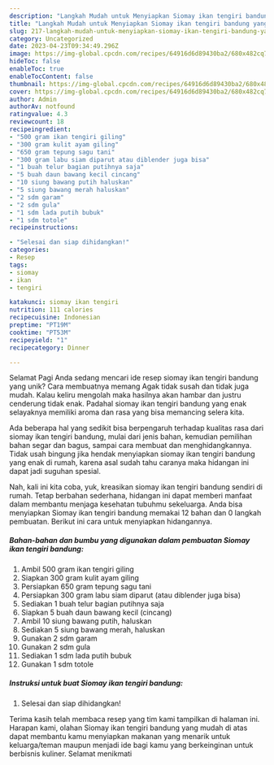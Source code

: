 ```yaml
---
description: "Langkah Mudah untuk Menyiapkan Siomay ikan tengiri bandung yang Lezat Sekali, Sempurna"
title: "Langkah Mudah untuk Menyiapkan Siomay ikan tengiri bandung yang Lezat Sekali, Sempurna"
slug: 217-langkah-mudah-untuk-menyiapkan-siomay-ikan-tengiri-bandung-yang-lezat-sekali-sempurna
category: Uncategorized
date: 2023-04-23T09:34:49.296Z
image: https://img-global.cpcdn.com/recipes/64916d6d89430ba2/680x482cq70/siomay-ikan-tengiri-bandung-foto-resep-utama.jpg
hideToc: false
enableToc: true
enableTocContent: false
thumbnail: https://img-global.cpcdn.com/recipes/64916d6d89430ba2/680x482cq70/siomay-ikan-tengiri-bandung-foto-resep-utama.jpg
cover: https://img-global.cpcdn.com/recipes/64916d6d89430ba2/680x482cq70/siomay-ikan-tengiri-bandung-foto-resep-utama.jpg
author: Admin
authorAv: notfound
ratingvalue: 4.3
reviewcount: 18
recipeingredient:
- "500 gram ikan tengiri giling"
- "300 gram kulit ayam giling"
- "650 gram tepung sagu tani"
- "300 gram labu siam diparut atau diblender juga bisa"
- "1 buah telur bagian putihnya saja"
- "5 buah daun bawang kecil cincang"
- "10 siung bawang putih haluskan"
- "5 siung bawang merah haluskan"
- "2 sdm garam"
- "2 sdm gula"
- "1 sdm lada putih bubuk"
- "1 sdm totole"
recipeinstructions:

- "Selesai dan siap dihidangkan!"
categories:
- Resep
tags:
- siomay
- ikan
- tengiri

katakunci: siomay ikan tengiri 
nutrition: 111 calories
recipecuisine: Indonesian
preptime: "PT19M"
cooktime: "PT53M"
recipeyield: "1"
recipecategory: Dinner

---
```



Selamat Pagi Anda sedang mencari ide resep siomay ikan tengiri bandung yang unik? Cara membuatnya memang Agak tidak susah dan tidak juga mudah. Kalau keliru mengolah maka hasilnya akan hambar dan justru cenderung tidak enak. Padahal siomay ikan tengiri bandung yang enak selayaknya memiliki aroma dan rasa yang bisa memancing selera kita.


Ada beberapa hal yang sedikit bisa berpengaruh terhadap kualitas rasa dari siomay ikan tengiri bandung, mulai dari jenis bahan, kemudian pemilihan bahan segar dan bagus, sampai cara membuat dan menghidangkannya. Tidak usah bingung jika hendak menyiapkan siomay ikan tengiri bandung yang enak di rumah, karena asal sudah tahu caranya maka hidangan ini dapat jadi suguhan spesial.




Nah, kali ini kita coba, yuk, kreasikan siomay ikan tengiri bandung sendiri di rumah. Tetap berbahan sederhana, hidangan ini dapat memberi manfaat dalam membantu menjaga kesehatan tubuhmu sekeluarga. Anda bisa menyiapkan Siomay ikan tengiri bandung memakai 12 bahan dan 0 langkah pembuatan. Berikut ini cara untuk menyiapkan hidangannya.

<!--inarticleads1-->

##### Bahan-bahan dan bumbu yang digunakan dalam pembuatan Siomay ikan tengiri bandung:

1. Ambil 500 gram ikan tengiri giling
1. Siapkan 300 gram kulit ayam giling
1. Persiapkan 650 gram tepung sagu tani
1. Persiapkan 300 gram labu siam diparut (atau diblender juga bisa)
1. Sediakan 1 buah telur bagian putihnya saja
1. Siapkan 5 buah daun bawang kecil (cincang)
1. Ambil 10 siung bawang putih, haluskan
1. Sediakan 5 siung bawang merah, haluskan
1. Gunakan 2 sdm garam
1. Gunakan 2 sdm gula
1. Sediakan 1 sdm lada putih bubuk
1. Gunakan 1 sdm totole




<!--inarticleads2-->

##### Instruksi untuk buat Siomay ikan tengiri bandung:


1. Selesai dan siap dihidangkan!



Terima kasih telah membaca resep yang tim kami tampilkan di halaman ini. Harapan kami, olahan Siomay ikan tengiri bandung yang mudah di atas dapat membantu kamu menyiapkan makanan yang menarik untuk keluarga/teman maupun menjadi ide bagi kamu yang berkeinginan untuk berbisnis kuliner. Selamat menikmati
